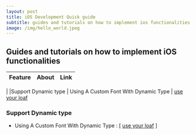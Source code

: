 ```yaml
---
layout: post
title: iOS Development Quick guide
subtitle: guides and tutorials on how to implement ios functionalities
image: /img/hello_world.jpeg
---
```




## Guides and tutorials on how to implement iOS functionalities

| Feature | About |   Link  | 
|--|--|--|
|
|Support Dynamic type  | Using A Custom Font With Dynamic Type   |  [use your loaf](https://useyourloaf.com/blog/using-a-custom-font-with-dynamic-type/#:~:text=To%20make%20it%20easier%20to,to%20scale%20your%20custom%20font.&text=You%20create%20your%20font%20with,the%20font%20metrics%20for%20the%20) 



### Support Dynamic type
 - Using A Custom Font With Dynamic Type :  [ [use your loaf](https://useyourloaf.com/blog/using-a-custom-font-with-dynamic-type/#:~:text=To%20make%20it%20easier%20to,to%20scale%20your%20custom%20font.&text=You%20create%20your%20font%20with,the%20font%20metrics%20for%20the%20) ]



 






<!--stackedit_data:
eyJoaXN0b3J5IjpbNzE4NjUyNjcyLDY2NzQ5MDkwMSw1MzUxND
g0NTUsLTE4MzkzODM0MzUsMTIzMjc5MDM5NywxMzY4NTExMjks
MjUyMzAzNzMyLC00MTg1Mjg1MzMsNTcwNjg2MDA3LC0xNjY1Nz
AzMTcsMjA3Njk2MjczNSwtMTk1ODU5NDQwOSw1ODEwMzU1NzFd
fQ==
-->
